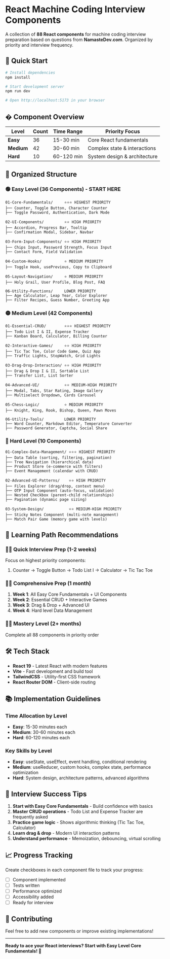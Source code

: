 # React Machine Coding Interview Components

A collection of **88 React components** for machine coding interview preparation based on questions from **NamasteDev.com**. Organized by priority and interview frequency.

## 🚀 Quick Start

```bash
# Install dependencies
npm install

# Start development server
npm run dev

# Open http://localhost:5173 in your browser
```

## � Component Overview

| Level      | Count | Time Range | Priority Focus               |
| ---------- | ----- | ---------- | ---------------------------- |
| **Easy**   | 36    | 15-30 min  | Core React fundamentals      |
| **Medium** | 42    | 30-60 min  | Complex state & interactions |
| **Hard**   | 10    | 60-120 min | System design & architecture |

## 📁 Organized Structure

### 🟢 Easy Level (36 Components) - **START HERE**

```
01-Core-Fundamentals/     ⭐⭐⭐ HIGHEST PRIORITY
├── Counter, Toggle Button, Character Counter
├── Toggle Password, Authentication, Dark Mode

02-UI-Components/         ⭐⭐ HIGH PRIORITY
├── Accordion, Progress Bar, Tooltip
├── Confirmation Modal, Sidebar, Navbar

03-Form-Input-Components/ ⭐⭐ HIGH PRIORITY
├── Chips Input, Password Strength, Focus Input
├── Contact Form, Field Validation

04-Custom-Hooks/          ⭐ MEDIUM PRIORITY
├── Toggle Hook, usePrevious, Copy to Clipboard

05-Layout-Navigation/     ⭐ MEDIUM PRIORITY
├── Holy Grail, User Profile, Blog Post, FAQ

06-Utility-Functions/     LOWER PRIORITY
├── Age Calculator, Leap Year, Color Explorer
├── Filter Recipes, Guess Number, Greeting App
```

### 🟡 Medium Level (42 Components)

```
01-Essential-CRUD/        ⭐⭐⭐ HIGHEST PRIORITY
├── Todo List I & II, Expense Tracker
├── Kanban Board, Calculator, Billing Counter

02-Interactive-Games/     ⭐⭐ HIGH PRIORITY
├── Tic Tac Toe, Color Code Game, Quiz App
├── Traffic Lights, StopWatch, Grid Lights

03-Drag-Drop-Interaction/ ⭐⭐ HIGH PRIORITY
├── Drag & Drop I & II, Sortable List
├── Transfer List, List Sorter

04-Advanced-UI/           ⭐⭐ MEDIUM-HIGH PRIORITY
├── Modal, Tabs, Star Rating, Image Gallery
├── Multiselect Dropdown, Cards Carousel

05-Chess-Logic/           ⭐ MEDIUM PRIORITY
├── Knight, King, Rook, Bishop, Queen, Pawn Moves

06-Utility-Tools/         LOWER PRIORITY
├── Word Counter, Markdown Editor, Temperature Converter
├── Password Generator, Captcha, Social Share
```

### 🔴 Hard Level (10 Components)

```
01-Complex-Data-Management/ ⭐⭐⭐ HIGHEST PRIORITY
├── Data Table (sorting, filtering, pagination)
├── Tree Navigation (hierarchical data)
├── Product Store (e-commerce with filters)
├── Event Management (calendar with CRUD)

02-Advanced-UI-Patterns/    ⭐⭐ HIGH PRIORITY
├── Files Explorer (drag/drop, context menu)
├── OTP Input Component (auto-focus, validation)
├── Nested Checkbox (parent-child relationships)
├── Pagination (dynamic page sizing)

03-System-Design/           ⭐⭐ MEDIUM-HIGH PRIORITY
├── Sticky Notes Component (multi-note management)
├── Match Pair Game (memory game with levels)
```

## 🎯 Learning Path Recommendations

### 🏃‍♂️ **Quick Interview Prep (1-2 weeks)**

Focus on highest priority components:

1. Counter → Toggle Button → Todo List I → Calculator → Tic Tac Toe

### 🚶‍♂️ **Comprehensive Prep (1 month)**

1. **Week 1**: All Easy Core Fundamentals + UI Components
2. **Week 2**: Essential CRUD + Interactive Games
3. **Week 3**: Drag & Drop + Advanced UI
4. **Week 4**: Hard level Data Management

### 🏋️‍♂️ **Mastery Level (2+ months)**

Complete all 88 components in priority order

## 🛠 Tech Stack

- **React 19** - Latest React with modern features
- **Vite** - Fast development and build tool
- **TailwindCSS** - Utility-first CSS framework
- **React Router DOM** - Client-side routing

## 📚 Implementation Guidelines

### Time Allocation by Level

- **Easy**: 15-30 minutes each
- **Medium**: 30-60 minutes each
- **Hard**: 60-120 minutes each

### Key Skills by Level

- **Easy**: useState, useEffect, event handling, conditional rendering
- **Medium**: useReducer, custom hooks, complex state, performance optimization
- **Hard**: System design, architecture patterns, advanced algorithms

## 🎯 Interview Success Tips

1. **Start with Easy Core Fundamentals** - Build confidence with basics
2. **Master CRUD operations** - Todo List and Expense Tracker are frequently asked
3. **Practice game logic** - Shows algorithmic thinking (Tic Tac Toe, Calculator)
4. **Learn drag & drop** - Modern UI interaction patterns
5. **Understand performance** - Memoization, debouncing, virtual scrolling

## 📈 Progress Tracking

Create checkboxes in each component file to track your progress:

- [ ] Component implemented
- [ ] Tests written
- [ ] Performance optimized
- [ ] Accessibility added
- [ ] Ready for interview

## 🤝 Contributing

Feel free to add new components or improve existing implementations!

---

**Ready to ace your React interviews? Start with Easy Level Core Fundamentals! 🚀**

